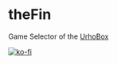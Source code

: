 # theFin
Game Selector of the [UrhoBox](https://github.com/urnenfeld/meta-urho3D)

[![ko-fi](https://www.ko-fi.com/img/githubbutton_sm.svg)](https://ko-fi.com/E1E71WXFD)


